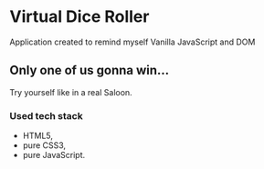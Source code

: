 # Virtual Dice Roller
Application created to remind myself Vanilla JavaScript and DOM
## Only one of us gonna win...
Try yourself like in a real Saloon.
### Used tech stack
- HTML5,
- pure CSS3,
- pure JavaScript.
